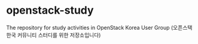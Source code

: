# openstack-study
The repository for study activities in OpenStack Korea User Group (오픈스택 한국 커뮤니티 스터디를 위한 저장소입니다)
